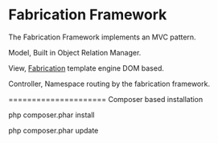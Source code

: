 Fabrication Framework
=====================

The Fabrication Framework implements an MVC pattern.


Model, Built in Object Relation Manager.

View, [Fabrication](https://github.com/davro/fabrication) template engine DOM based.

Controller, Namespace routing by the fabrication framework.
		


=====================
Composer based installation

php composer.phar install

php composer.phar update
